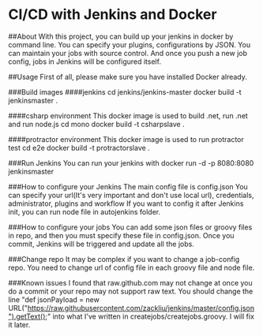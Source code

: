 CI/CD with Jenkins and Docker 
=================================

##About
With this project, you can build up your jenkins in docker by command line.
You can specify your plugins, configurations by JSON.
You can maintain your jobs with source control. And once you push a new job config, jobs in Jenkins will be configured itself.

##Usage
First of all, please make sure you have installed Docker already.

###Build images
####jenkins
		cd jenkins/jenkins-master
		docker build -t jenkinsmaster .

####csharp environment
This docker image is used to build .net, run .net and run node.js
		cd mono
		docker build -t csharpslave .

####protractor environment
This docker image is used to run protractor test
		cd e2e
		docker build -t protractorslave .

###Run Jenkins
You can run your jenkins with
		docker run -d -p 8080:8080 jenkinsmaster

###How to configure your Jenkins
The main config file is config.json
You can specify your url(It's very important and don't use local url), credentials, administrator, plugins and workflow
If you want to config it after Jenkins init, you can run node file in autojenkins folder.

###How to configure your jobs
You can add some json files or groovy files in repo, and then you must specify these file in config.json. Once you commit, Jenkins will
be triggered and update all the jobs.

###Change repo
It may be complex if you want to change a job-config repo. You need to change url of config file in each groovy file and node file.

###Known issues
I found that raw.github.com may not change at once you do a commit or your repo may not support raw text. You should change the line
"def jsonPayload = new URL("https://raw.githubusercontent.com/zackliu/jenkins/master/config.json").getText();" into what I've written
in createjobs/createjobs.groovy.
I will fix it later.